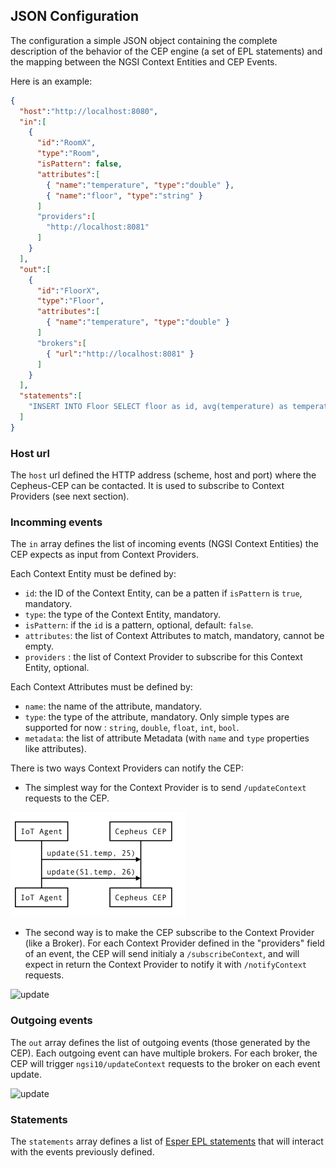 ## JSON Configuration

The configuration a simple JSON object containing the complete description of the behavior of the CEP engine
(a set of EPL statements) and the mapping between the NGSI Context Entities and CEP Events.

Here is an example:

```json
{
  "host":"http://localhost:8080",
  "in":[
    {
      "id":"RoomX",
      "type":"Room",
      "isPattern": false,
      "attributes":[
        { "name":"temperature", "type":"double" },
        { "name":"floor", "type":"string" }
      ]
      "providers":[
        "http://localhost:8081"
      ]
    }
  ],
  "out":[
    {
      "id":"FloorX",
      "type":"Floor",
      "attributes":[
        { "name":"temperature", "type":"double" }
      ]
      "brokers":[
        { "url":"http://localhost:8081" }
      ]
    }
  ],
  "statements":[
    "INSERT INTO Floor SELECT floor as id, avg(temperature) as temperature FROM Room.win:time(10 min) GROUP BY floor OUTPUT LAST EVERY 10 sec"
  ]
}
```

### Host url

The `host` url defined the HTTP address (scheme, host and port) where the Cepheus-CEP can be contacted.
It is used to subscribe to Context Providers (see next section).

### Incomming events

The `in` array defines the list of incoming events (NGSI Context Entities) the CEP expects as input from Context Providers.

Each Context Entity must be defined by:

 - `id`: the ID of the Context Entity, can be a patten if `isPattern` is `true`, mandatory.
 - `type`: the type of the Context Entity, mandatory.
 - `isPattern`: if the `id` is a pattern, optional, default: `false`.
 - `attributes`: the list of Context Attributes to match, mandatory, cannot be empty.
 - `providers` : the list of Context Provider to subscribe for this Context Entity, optional.

Each Context Attributes must be defined by:

 - `name`: the name of the attribute, mandatory.
 - `type`: the type of the attribute, mandatory.
           Only simple types are supported for now : `string`, `double`, `float`, `int`, `bool`.
 - `metadata`: the list of attribute Metadata (with `name` and `type` properties like attributes).

There is two ways Context Providers can notify the CEP:

 - The simplest way for the Context Provider is to send `/updateContext` requests to the CEP.

![update](../fig/cep-incoming-update.png)

<!--```sequence
participant IoT Agent as C
participant Cepheus CEP as B

C->B: update(S1.temp, 27)
C->B: update(S1.temp, 25)
```-->

 - The second way is to make the CEP subscribe to the Context Provider (like a Broker).
   For each Context Provider defined in the "providers" field of an event, the CEP will send initialy a `/subscribeContext`,
   and will expect in return the Context Provider to notify it with `/notifyContext` requests.

![update](../fig/cep-incoming-notify.png)

<!--```sequence
participant Broker as C
participant Cepheus CEP as B
B->C: subscribe(S1.temp)
C->B: notify(S1.temp, 27)
C->B: notify(S1.temp, 25)
```-->

### Outgoing events

The `out` array defines the list of outgoing events (those generated by the CEP). Each outgoing event can have multiple brokers.
For each broker, the CEP will trigger `ngsi10/updateContext` requests to the broker on each event update.

![update](../fig/cep-outgoing-update.png)

<!--```sequence
participant Cepheus CEP as A
participant Remote broker as B
A->B: update(S1.temp, 25)
A->B: update(S1.temp, 26)
```-->

### Statements

The `statements` array defines a list of [Esper EPL statements](http://www.espertech.com/esper/release-5.2.0/esper-reference/html/epl_clauses.html)
that will interact with the events previously defined.
